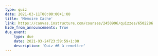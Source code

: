 ```yaml
---
type: quiz
date: 2021-03-11T00:00:00+1:00
title: 'Mémoire Cache'
link: https://canvas.instructure.com/courses/2450996/quizzes/6502286
hide_from_announcements: True
due_event:
    type: due
    date: 2021-03-24T23:59:59+1:00
    description: 'Quiz #6 à remettre'
---
```


<!--
<p><span style="color: #ff0000;"><strong>Remarque : Ne cliquez sur "Compl&eacute;ter le questionnaire" que si vous &ecirc;tes pr&ecirc;t &agrave; r&eacute;pondre aux questions. Vous n'aurez pas droit &agrave; une seconde tentative.&nbsp;</strong></span></p>
-->
